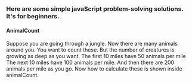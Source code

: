 ### Here are some simple javaScript problem-solving solutions. It's for beginners.

#### AnimalCount
<p>Suppose you are going through a jungle. Now there are many animals around you. You want to count these. But the number of creatures is growing as deep as you want. The first 10 miles have 50 animals per mile The next 10 miles have 100 animals per mile. And then there are 200 animals per mile as you go. Now how to calculate these is shown inside animalCount.</p>